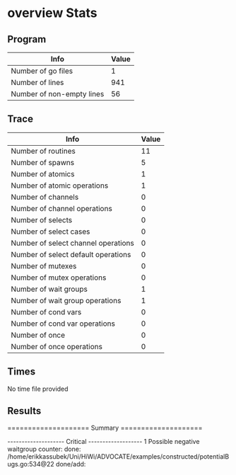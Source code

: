 # overview Stats

## Program
| Info | Value |
| - | - |
| Number of go files | 1 |
| Number of lines | 941 |
| Number of non-empty lines | 56 |


## Trace
| Info | Value |
| - | - |
| Number of routines | 11 |
| Number of spawns | 5 |
| Number of atomics | 1 |
| Number of atomic operations | 1 |
| Number of channels | 0 |
| Number of channel operations | 0 |
| Number of selects | 0 |
| Number of select cases | 0 |
| Number of select channel operations | 0 |
| Number of select default operations | 0 |
| Number of mutexes | 0 |
| Number of mutex operations | 0 |
| Number of wait groups | 1 |
| Number of wait group operations | 1 |
| Number of cond vars | 0 |
| Number of cond var operations | 0 |
| Number of once | 0| 
| Number of once operations | 0 |


## Times
No time file provided


## Results
==================== Summary ====================

-------------------- Critical -------------------
1 Possible negative waitgroup counter:
	done: /home/erikkassubek/Uni/HiWi/ADVOCATE/examples/constructed/potentialBugs.go:534@22
	done/add: 
